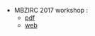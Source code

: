 * MBZIRC 2017 workshop : 
	* [pdf](http://mbzirc.com/download-document/document/MBZIRC-Workshop-Booklet.pdf)
	* [web](http://mbzirc.com/workshop/2017)
